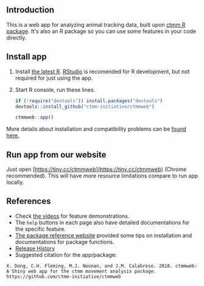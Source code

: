 ## Introduction

This is a web app for analyzing animal tracking data, built upon [ctmm R package](https://github.com/ctmm-initiative/ctmm). It's also an R package so you can use some features in your code directly.

## Install app

1. Install [the latest R](https://cloud.r-project.org/). [RStudio](https://www.rstudio.com/products/rstudio/download/) is recomended for R development, but not required for just using the app.

2. Start R console, run these lines.

    ```r
    if (!require("devtools")) install.packages("devtools")
    devtools::install_github("ctmm-initiative/ctmmweb")
    
    ctmmweb::app()
    ```
    
  More details about installation and compatibility problems can be [found here.](https://ctmm-initiative.github.io/ctmmwebdoc/articles/installation.html) 

## Run app from our website

Just open [https://tiny.cc/ctmmweb](https://tiny.cc/ctmmweb) (Chrome recommended). This will have more resource limitations compare to run app locally.

## References

- Check [the videos](https://ctmm-initiative.github.io/ctmmwebdoc/articles/demo.html) for feature demonstrations. 
- The `help` buttons in each page also have detailed documentations for the specific feature.
- [The package reference website](https://ctmm-initiative.github.io/ctmmwebdoc/) provided some tips on installation and documentations for package functions.
- [Release History](https://ctmm-initiative.github.io/ctmmwebdoc/news/index.html)
- Suggested citation for the app/package:

```
X. Dong, C.H. Fleming, M.J. Noonan, and J.M. Calabrese. 2018. ctmmweb: A Shiny web app for the ctmm movement analysis package.
https://github.com/ctmm-initiative/ctmmweb
```

